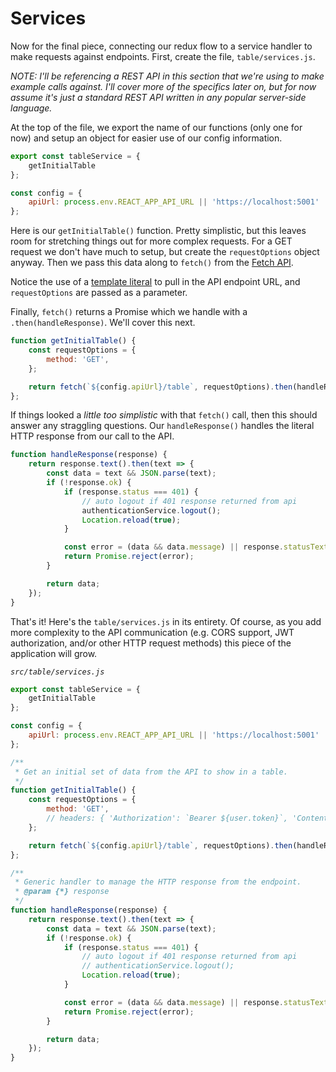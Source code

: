 # Services

Now for the final piece, connecting our redux flow to a service handler to make requests against endpoints. First, create the file, `table/services.js`.

*NOTE: I'll be referencing a REST API in this section that we're using to make example calls against. I'll cover more of the specifics later on, but for now assume it's just a standard REST API written in any popular server-side language.*

At the top of the file, we export the name of our functions (only one for now) and setup an object for easier use of our config information.

```js
export const tableService = {
    getInitialTable
};

const config = {
    apiUrl: process.env.REACT_APP_API_URL || 'https://localhost:5001'
};
```

Here is our `getInitialTable()` function. Pretty simplistic, but this leaves room for stretching things out for more complex requests. For a GET request we don't have much to setup, but create the `requestOptions` object anyway. Then we pass this data along to `fetch()` from the [Fetch API](https://developer.mozilla.org/en-US/docs/Web/API/Fetch_API/Using_Fetch).

Notice the use of a [template literal](https://developer.mozilla.org/en-US/docs/Web/JavaScript/Reference/Template_literals) to pull in the API endpoint URL, and `requestOptions` are passed as a parameter.

Finally, `fetch()` returns a Promise which we handle with a `.then(handleResponse)`. We'll cover this next.

```js
function getInitialTable() {
    const requestOptions = {
        method: 'GET',
    };

    return fetch(`${config.apiUrl}/table`, requestOptions).then(handleResponse);
};
```

If things looked a _little too simplistic_ with that `fetch()` call, then this should answer any straggling questions. Our `handleResponse()` handles the literal HTTP response from our call to the API.

```js
function handleResponse(response) {
    return response.text().then(text => {
        const data = text && JSON.parse(text);
        if (!response.ok) {
            if (response.status === 401) {
                // auto logout if 401 response returned from api
                authenticationService.logout();
                Location.reload(true);
            }

            const error = (data && data.message) || response.statusText;
            return Promise.reject(error);
        }

        return data;
    });
}
```

That's it! Here's the `table/services.js` in its entirety. Of course, as you add more complexity to the API communication (e.g. CORS support, JWT authorization, and/or other HTTP request methods) this piece of the application will grow.

_*`src/table/services.js`*_

```js
export const tableService = {
    getInitialTable
};

const config = {
    apiUrl: process.env.REACT_APP_API_URL || 'https://localhost:5001'
};

/**
 * Get an initial set of data from the API to show in a table.
 */
function getInitialTable() {
    const requestOptions = {
        method: 'GET',
        // headers: { 'Authorization': `Bearer ${user.token}`, 'Content-Type': 'application/json' }
    };

    return fetch(`${config.apiUrl}/table`, requestOptions).then(handleResponse);
};

/**
 * Generic handler to manage the HTTP response from the endpoint.
 * @param {*} response 
 */
function handleResponse(response) {
    return response.text().then(text => {
        const data = text && JSON.parse(text);
        if (!response.ok) {
            if (response.status === 401) {
                // auto logout if 401 response returned from api
                // authenticationService.logout();
                Location.reload(true);
            }

            const error = (data && data.message) || response.statusText;
            return Promise.reject(error);
        }

        return data;
    });
}
```